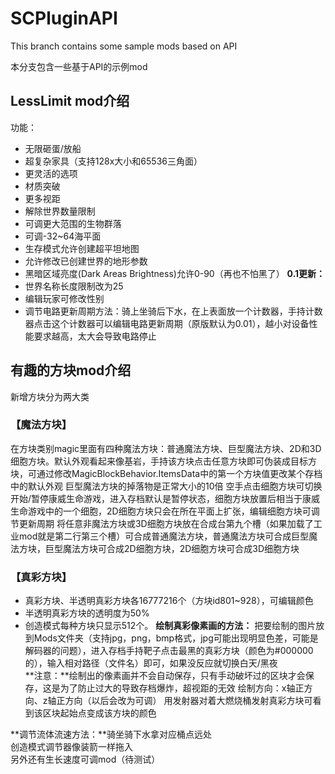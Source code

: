 # SCPluginAPI
This branch contains some sample mods based on API

本分支包含一些基于API的示例mod

## LessLimit mod介绍
功能：
- 无限砸蛋/放船
- 超复杂家具（支持128x大小和65536三角面）
- 更灵活的选项
- 材质突破
- 更多视距
- 解除世界数量限制
- 可调更大范围的生物群落
- 可调-32~64海平面
- 生存模式允许创建超平坦地图
- 允许修改已创建世界的地形参数
- 黑暗区域亮度(Dark Areas Brightness)允许0-90（再也不怕黑了）
**0.1更新：**
- 世界名称长度限制改为25
- 编辑玩家可修改性别
- 调节电路更新周期方法：骑上坐骑后下水，在上表面放一个计数器，手持计数器点击这个计数器可以编辑电路更新周期（原版默认为0.01），越小对设备性能要求越高，太大会导致电路停止

## 有趣的方块mod介绍
新增方块分为两大类
### 【魔法方块】
在方块类别magic里面有四种魔法方块：普通魔法方块、巨型魔法方块、2D和3D细胞方块。默认外观看起来像基岩，手持该方块点击任意方块即可伪装成目标方块，可通过修改MagicBlockBehavior.ItemsData中的第一个方块值更改某个存档中的默认外观
巨型魔法方块的掉落物是正常大小的10倍
空手点击细胞方块可切换开始/暂停康威生命游戏，进入存档默认是暂停状态，细胞方块放置后相当于康威生命游戏中的一个细胞，2D细胞方块只会在所在平面上扩张，编辑细胞方块可调节更新周期
将任意非魔法方块或3D细胞方块放在合成台第九个槽（如果加载了工业mod就是第二行第三个槽）可合成普通魔法方块，普通魔法方块可合成巨型魔法方块，巨型魔法方块可合成2D细胞方块，2D细胞方块可合成3D细胞方块
### 【真彩方块】
- 真彩方块、半透明真彩方块各16777216个（方块id801~928），可编辑颜色
- 半透明真彩方块的透明度为50%
- 创造模式每种方块只显示512个。
**绘制真彩像素画的方法：**
把要绘制的图片放到Mods文件夹（支持jpg，png，bmp格式，jpg可能出现明显色差，可能是解码器的问题），进入存档手持靶子点击最黑的真彩方块（颜色为#000000的），输入相对路径（文件名）即可，如果没反应就切换白天/黑夜  
**注意：**绘制出的像素画并不会自动保存，只有手动破坏过的区块才会保存，这是为了防止过大的导致存档爆炸，超视距的无效
绘制方向：x轴正方向、z轴正方向（以后会改为可调）
用发射器对着大燃烧桶发射真彩方块可看到该区块起始点变成该方块的颜色

**调节流体流速方法：**骑坐骑下水拿对应桶点远处  
创造模式调节器像装箭一样拖入  
另外还有生长速度可调mod（待测试）
